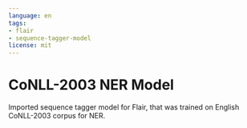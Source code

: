 ```yaml
---
language: en
tags:
- flair
- sequence-tagger-model
license: mit
---
```


# CoNLL-2003 NER Model

Imported sequence tagger model for Flair, that was trained on English CoNLL-2003 corpus for NER.
